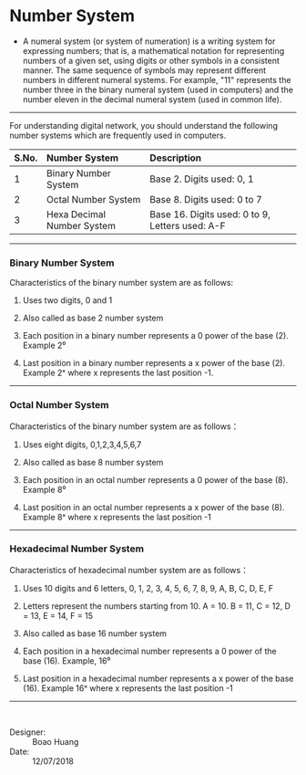 # **Number System**
 - A numeral system (or system of numeration) is a writing system for expressing numbers; that is, a mathematical notation for representing numbers of a given set, using digits or other symbols in a consistent manner. The same sequence of symbols may represent different numbers in different numeral systems. For example, "11" represents the number three in the binary numeral system (used in computers) and the number eleven in the decimal numeral system (used in common life).
---
For understanding digital network, you should understand the following number systems which are frequently used in computers.

|S.No.|Number System|Description|
|:-|:-|:-|
|1|Binary Number System|Base 2. Digits used: 0, 1|
|2|Octal Number System|Base 8. Digits used: 0 to 7|
|3|Hexa Decimal Number System|Base 16. Digits used: 0 to 9, Letters used: A-F|
---
### Binary Number System

Characteristics of the binary number system are as follows:

1. Uses two digits, 0 and 1

2. Also called as base 2 number system

3. Each position in a binary number represents a 0 power of the base (2). Example 2⁰

4. Last position in a binary number represents a x power of the base (2). Example 2ˣ where x represents the last position -1.
---
### Octal Number System

Characteristics of the binary number system are as follows：

1. Uses eight digits, 0,1,2,3,4,5,6,7

2. Also called as base 8 number system

3. Each position in an octal number represents a 0 power of the base (8). Example 8⁰

4. Last position in an octal number represents a x power of the base (8). Example 8ˣ where x represents the last position -1
---
### Hexadecimal Number System

Characteristics of hexadecimal number system are as follows：

1. Uses 10 digits and 6 letters, 0, 1, 2, 3, 4, 5, 6, 7, 8, 9, A, B, C, D, E, F

2. Letters represent the numbers starting from 10. A = 10. B = 11, C = 12, D = 13, E = 14, F = 15

3. Also called as base 16 number system

4. Each position in a hexadecimal number represents a 0 power of the base (16). Example, 16⁰ 

5. Last position in a hexadecimal number represents a x power of the base (16). Example 16ˣ where x represents the last position -1

---

<br/>
<dl>
  <dt>Designer:</dt>
  <dd>Boao Huang</dd>
  
  <dt>Date:</dt>
  <dd>12/07/2018</dd>
</dl>
